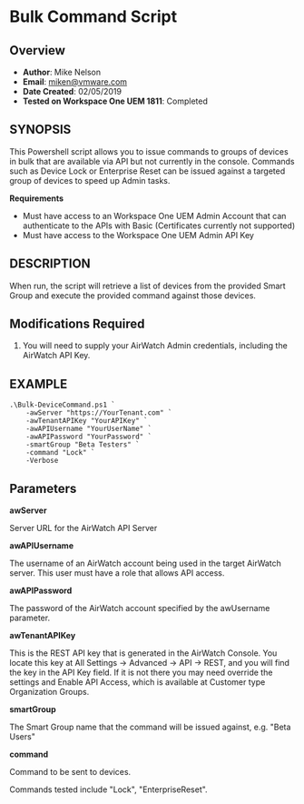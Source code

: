 # Bulk Command Script

## Overview
- **Author**: Mike Nelson
- **Email**: miken@vmware.com
- **Date Created**: 02/05/2019
- **Tested on Workspace One UEM 1811**: Completed

## SYNOPSIS
This Powershell script allows you to issue commands to groups of devices in bulk that are available via API but not currently in the console. Commands such as Device Lock or Enterprise Reset can be issued against a targeted group of devices to speed up Admin tasks. 

**Requirements**

- Must have access to an Workspace One UEM Admin Account that can authenticate to the APIs with Basic (Certificates currently not supported)
- Must have access to the Workspace One UEM Admin API Key

## DESCRIPTION
When run, the script will retrieve a list of devices from the provided Smart Group and execute the provided command against those devices.

## Modifications Required

1. You will need to supply your AirWatch Admin credentials, including the AirWatch API Key.

## EXAMPLE
```
.\Bulk-DeviceCommand.ps1 `
    -awServer "https://YourTenant.com" `
    -awTenantAPIKey "YourAPIKey" `
    -awAPIUsername "YourUserName" `
    -awAPIPassword "YourPassword" `
    -smartGroup "Beta Testers" `
    -command "Lock" `
    -Verbose
```
## Parameters

**awServer**

Server URL for the AirWatch API Server

**awAPIUsername**

The username of an AirWatch account being used in the target AirWatch server.  This user must have a role that allows API access.

**awAPIPassword**

The password of the AirWatch account specified by the awUsername parameter.

**awTenantAPIKey**

This is the REST API key that is generated in the AirWatch Console.  You locate this key at All Settings -> Advanced -> API -> REST, and you will find the key in the API Key field.  If it is not there you may need override the settings and Enable API Access, which is available at Customer type Organization Groups.

**smartGroup**

The Smart Group name that the command will be issued against, e.g. "Beta Users"

**command**

Command to be sent to devices.

Commands tested include "Lock", "EnterpriseReset".
